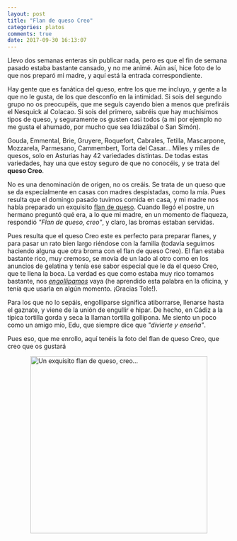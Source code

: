 ```yaml
---
layout: post
title: "Flan de queso Creo"
categories: platos
comments: true
date: 2017-09-30 16:13:07
---
```


Llevo dos semanas enteras sin publicar nada, pero es que el fin de semana pasado estaba bastante cansado, y no me animé. Aún así, hice foto de lo que nos preparó mi madre, y aquí está la entrada correspondiente.

Hay gente que es fanática del queso, entre los que me incluyo, y gente a la que no le gusta, de los que desconfío en la intimidad. Si sois del segundo grupo no os preocupéis, que me seguís cayendo bien a menos que prefiráis el Nesquick al Colacao. Si sois del primero, sabréis que hay muchísimos tipos de queso, y seguramente os gusten casi todos (a mi por ejemplo no me gusta el ahumado, por mucho que sea Idiazábal o San Simón).

Gouda, Emmental, Brie, Gruyere, Roquefort, Cabrales, Tetilla, Mascarpone, Mozzarela, Parmesano, Cammembert, Torta del Casar... Miles y miles de quesos, solo en Asturias hay 42 variedades distintas. De todas estas variedades, hay una que estoy seguro de que no conocéis, y se trata del __queso Creo__.

No es una denominación de origen, no os creáis. Se trata de un queso que se da especialmente en casas con madres despistadas, como la mía. Pues resulta que el domingo pasado tuvimos comida en casa, y mi madre nos había preparado un exquisito [flan de queso](https://recetasdemaca.wordpress.com/2017/09/30/flan-de-queso-sin-horno/). Cuando llegó el postre, un hermano preguntó qué era, a lo que mi madre, en un momento de flaqueza, respondió _"Flan de queso, creo"_, y claro, las bromas estaban servidas.

Pues resulta que el queso Creo este es perfecto para preparar flanes, y para pasar un rato bien largo riéndose con la familia (todavía seguimos haciendo alguna que otra broma con el flan de queso Creo). El flan estaba bastante rico, muy cremoso, se movía de un lado al otro como en los anuncios de gelatina y tenía ese sabor especial que le da el queso Creo, que te llena la boca. La verdad es que como estaba muy rico tomamos bastante, nos [_engollipamos_](http://dle.rae.es/srv/fetch?id=FNrqyTQ) vaya (he aprendido esta palabra en la oficina, y tenía que usarla en algún momento. ¡Gracias Tole!).

Para los que no lo sepáis, engolliparse significa atiborrarse, llenarse hasta el gaznate, y viene de la unión de engullir e hipar. De hecho, en Cádiz a la típica tortilla gorda y seca la llaman tortilla gollipona. Me siento un poco como un amigo mío, Edu, que siempre dice que _"divierte y enseña"_.

Pues eso, que me enrollo, aquí tenéis la foto del flan de queso Creo, que creo que os gustará

<img src="{{ site.url }}/assets/img/flan_de_queso_creo.png" alt="Un exquisito flan de queso, creo..." title="Un exquisito flan de queso, creo..." style="width: 400px;margin-left: auto; margin-right: auto; display: block;"/>
